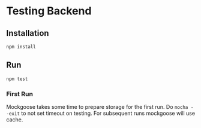 # Testing Backend

## Installation

``` shell
npm install
```

## Run

``` shell
npm test
```

### First Run

Mockgoose takes some time to prepare storage for the first run. Do ``` mocha --exit ``` to not set timeout on testing. For subsequent runs mockgoose will use cache.
